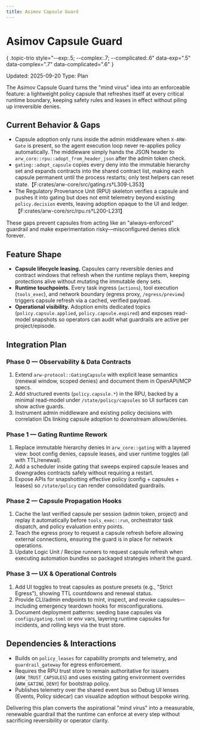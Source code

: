 ```yaml
---
title: Asimov Capsule Guard
---
```


# Asimov Capsule Guard
{ .topic-trio style="--exp:.5; --complex:.7; --complicated:.6" data-exp=".5" data-complex=".7" data-complicated=".6" }

Updated: 2025-09-20
Type: Plan

The Asimov Capsule Guard turns the "mind virus" idea into an enforceable feature: a lightweight policy capsule that refreshes itself at every critical runtime boundary, keeping safety rules and leases in effect without piling up irreversible denies.

## Current Behavior & Gaps
- Capsule adoption only runs inside the admin middleware when `X-ARW-Gate` is present, so the agent execution loop never re-applies policy automatically. The middleware simply hands the JSON header to `arw_core::rpu::adopt_from_header_json` after the admin token check.
- `gating::adopt_capsule` copies every deny into the immutable hierarchy set and expands contracts into the shared contract list, making each capsule permanent until the process restarts; only test helpers can reset state.【F:crates/arw-core/src/gating.rs†L309-L353】
- The Regulatory Provenance Unit (RPU) skeleton verifies a capsule and pushes it into gating but does not emit telemetry beyond existing `policy.decision` events, leaving adoption opaque to the UI and ledger.【F:crates/arw-core/src/rpu.rs†L200-L231】

These gaps prevent capsules from acting like an "always-enforced" guardrail and make experimentation risky—misconfigured denies stick forever.

## Feature Shape
- **Capsule lifecycle leasing.** Capsules carry reversible denies and contract windows that refresh when the runtime replays them, keeping protections alive without mutating the immutable deny sets.
- **Runtime touchpoints.** Every task ingress (`actions`), tool execution (`tools_exec`), and network boundary (egress proxy, `/egress/preview`) triggers capsule refresh via a cached, verified payload.
- **Operational visibility.** Adoption emits dedicated topics (`policy.capsule.applied`, `policy.capsule.expired`) and exposes read-model snapshots so operators can audit what guardrails are active per project/episode.

## Integration Plan
### Phase 0 — Observability & Data Contracts
1. Extend `arw-protocol::GatingCapsule` with explicit lease semantics (renewal window, scoped denies) and document them in OpenAPI/MCP specs.
2. Add structured events (`policy.capsule.*`) in the RPU, backed by a minimal read-model under `/state/policy/capsules` so UI surfaces can show active guards.
3. Instrument admin middleware and existing policy decisions with correlation IDs linking capsule adoption to downstream allows/denies.

### Phase 1 — Gating Runtime Rework
1. Replace immutable hierarchy denies in `arw_core::gating` with a layered view: boot config denies, capsule leases, and user runtime toggles (all with TTL/renewal).
2. Add a scheduler inside gating that sweeps expired capsule leases and downgrades contracts safely without requiring a restart.
3. Expose APIs for snapshotting effective policy (config + capsules + leases) so `/state/policy` can render consolidated guardrails.

### Phase 2 — Capsule Propagation Hooks
1. Cache the last verified capsule per session (admin token, project) and replay it automatically before `tools_exec::run`, orchestrator task dispatch, and policy evaluation entry points.
2. Teach the egress proxy to request a capsule refresh before allowing external connections, ensuring the guard is in place for network operations.
3. Update Logic Unit / Recipe runners to request capsule refresh when executing automation bundles so packaged strategies inherit the guard.

### Phase 3 — UX & Operational Controls
1. Add UI toggles to treat capsules as posture presets (e.g., "Strict Egress"), showing TTL countdowns and renewal status.
2. Provide CLI/admin endpoints to mint, inspect, and revoke capsules—including emergency teardown hooks for misconfigurations.
3. Document deployment patterns: seeding base capsules via `configs/gating.toml` or env vars, layering runtime capsules for incidents, and rolling keys via the trust store.

## Dependencies & Interactions
- Builds on `policy_leases` for capability prompts and telemetry, and `guardrail_gateway` for egress enforcement.
- Requires the RPU trust store to remain authoritative for issuers (`ARW_TRUST_CAPSULES`) and uses existing gating environment overrides (`ARW_GATING_DENY`) for bootstrap policy.
- Publishes telemetry over the shared event bus so Debug UI lenses (Events, Policy sidecar) can visualize adoption without bespoke wiring.

Delivering this plan converts the aspirational "mind virus" into a measurable, renewable guardrail that the runtime can enforce at every step without sacrificing reversibility or operator clarity.
